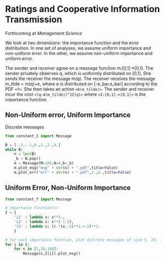 # Ratings and Cooperative Information Transmission

Forthcoming at *Management Science*

We look at two dimensions: the importance function and the error distribution. In one set of analyses, we assume uniform importance and non-uniform error. In the other, we assume non-uniform importance and uniform error.

The sender and receiver agree on a message function m:[0,1]->[0,1]. The sender privately observes q, which is uniformly distributed on [0,1]. She sends the receiver the message m(q). The receiver receives the message m_tilde = m(q)+e, where e is distributed on [-e_bar,e_bar] according to the PDF `<f>`. She then takes an action `<A(m_tilde)>`. The sender and receiver incur the cost `<(q-A(m_tilde))^2I(q)>` where `<I:[0,1]->[0,1]>` is the importance function. 

## Non-Uniform error, Uniform Importance

Discrete messages

```python
from constant_I import Message

B = [-.2,-.1,0.,1.,2.,4.]
while B:
    n = len(B)
    _b = B.pop()
    m = Message(M=100,N=4,b=_b)
    m.plot_msg("msg" + str(n) + ".pdf",title=False)
    m.plot_err("err" + str(n) + ".pdf",2.,6.,title=False)
```

## Uniform Error, Non-Uniform Importance

```python
from constant_f import Message

# importance function(s)
I = {
    'i1' : lambda x: x**3., 
    'i2' : lambda x: x**(-1.5),
    'i3' : lambda x: (6.*(x-.5)**2.+.5)**3.
    }

# for each importance function, plot discrete messages of size 5, 20, 100 
for i in I:
    for n in [5,20,100]:
		Message(n,I[i]).plot_msg()
```
